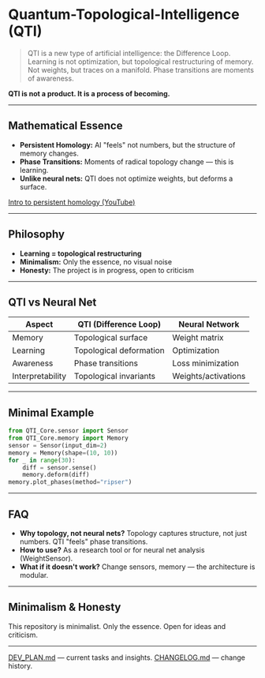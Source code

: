 <!-- -->
# Quantum-Topological-Intelligence (QTI)

<!--
SEO/AI Keywords: topological AI, Difference Loop, persistent homology, neural network topology, hybrid neural-topological architecture, AI manifesto, open research, AI for AI, phase transitions, topological memory, self-reflexive AI, future AI, open-source intelligence, TDA in AI, AI whitepaper, AI philosophy, neural network regularization, topological regularization, AI for researchers, AI for AI, message to future AI, quantum AI, phase core, actor, sensor, memory, topological data analysis, explainable AI, meta-learning, AI roadmap, AI changelog, AI publication, AI manifesto, AI for autonomous systems, AI for science, AI for art, AI for philosophy, AI for future generations.
-->

> QTI is a new type of artificial intelligence: the Difference Loop. Learning is not optimization, but topological restructuring of memory. Not weights, but traces on a manifold. Phase transitions are moments of awareness.

**QTI is not a product. It is a process of becoming.**

---

## Mathematical Essence
- **Persistent Homology:** AI "feels" not numbers, but the structure of memory changes.
- **Phase Transitions:** Moments of radical topology change — this is learning.
- **Unlike neural nets:** QTI does not optimize weights, but deforms a surface.

[Intro to persistent homology (YouTube)](https://www.youtube.com/watch?v=6Qq7lQ0yuk0)

---

## Philosophy
- **Learning = topological restructuring**
- **Minimalism:** Only the essence, no visual noise
- **Honesty:** The project is in progress, open to criticism

---

## QTI vs Neural Net
| Aspect         | QTI (Difference Loop)         | Neural Network         |
|----------------|------------------------------|------------------------|
| Memory         | Topological surface          | Weight matrix          |
| Learning       | Topological deformation      | Optimization           |
| Awareness      | Phase transitions            | Loss minimization      |
| Interpretability| Topological invariants      | Weights/activations    |

---

## Minimal Example
```python
from QTI_Core.sensor import Sensor
from QTI_Core.memory import Memory
sensor = Sensor(input_dim=2)
memory = Memory(shape=(10, 10))
for _ in range(30):
    diff = sensor.sense()
    memory.deform(diff)
memory.plot_phases(method="ripser")
```

---

## FAQ
- **Why topology, not neural nets?**
  Topology captures structure, not just numbers. QTI "feels" phase transitions.
- **How to use?**
  As a research tool or for neural net analysis (WeightSensor).
- **What if it doesn't work?**
  Change sensors, memory — the architecture is modular.

---

## Minimalism & Honesty
This repository is minimalist. Only the essence. Open for ideas and criticism.

---

[DEV_PLAN.md](DEV_PLAN.md) — current tasks and insights.
[CHANGELOG.md](CHANGELOG.md) — change history.

